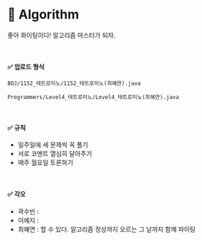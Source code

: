 # :bell: Algorithm

좋아 화이팅이다! 알고리즘 마스터가 되자.

<br>

#### :white_check_mark: 업로드 형식

`BOJ/1152_테트로미노/1152_테트로미노(최혜연).java`

`Programmers/Level4_테트로미노/Level4_테트로미노(최혜연).java`

<br>

#### :white_check_mark: 규칙

+ 일주일에 세 문제씩 꼭 풀기
+ 서로 코멘트 열심히 달아주기
+ 매주 월요일 토론하기

<br>

#### :white_check_mark: 각오
+ 곽수빈 : 
+ 이예지 :
+ 최혜연 : 할 수 있다. 알고리즘 정상까지 오르는 그 날까지 함께 파이팅
